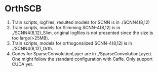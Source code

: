 # OrthSCB
1. Train scripts, logfiles, resulted models for SCNN is in ./SCNN4(8,12)
2. Train scripts, models for Slimming SCNN-4(8,12) is in ./SCNN4(8,12)_Slim, original logfiles is not presented since the size is too large(>25MB).
3. Train scripts, models for orthogonalized SCNN-4(8,12) is in ./SCNN4(8,12)_Orth.
4. Codes for SparseConvolutionLayer are in ./SparseConvolutionLayer/. One might follow the standard configuration with Caffe. Only support CUDA yet.
